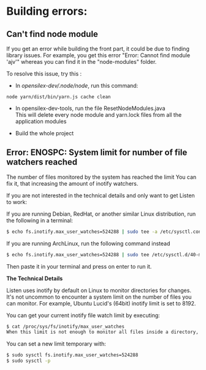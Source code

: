 # Building errors:
## Can't find node module
If you get an error while building the front part, it could be due to finding library issues. For example, you get this error "Error: Cannot find module 'ajv'" whereas you can find it in the "node-modules" folder.
  
To resolve this issue, try this :
- In *opensilex-dev/.node/node*, run this command: 

```
node yarn/dist/bin/yarn.js cache clean 
```

- In opensilex-dev-tools, run the file ResetNodeModules.java  
This will delete every node module and yarn.lock files from all the application modules
  
- Build the whole project

##  Error: ENOSPC: System limit for number of file watchers reached 

The number of files monitored by the system has reached the limit
You can fix it, that increasing the amount of inotify watchers.

If you are not interested in the technical details and only want to get Listen to work:

If you are running Debian, RedHat, or another similar Linux distribution, run the following in a terminal:

```sh
$ echo fs.inotify.max_user_watches=524288 | sudo tee -a /etc/sysctl.conf && sudo sysctl -p
```

If you are running ArchLinux, run the following command instead

```sh
$ echo fs.inotify.max_user_watches=524288 | sudo tee /etc/sysctl.d/40-max-user-watches.conf && sudo sysctl --system
```

Then paste it in your terminal and press on enter to run it.

**The Technical Details**

Listen uses inotify by default on Linux to monitor directories for changes. It's not uncommon to encounter a system limit on the number of files you can monitor. For example, Ubuntu Lucid's (64bit) inotify limit is set to 8192.

You can get your current inotify file watch limit by executing:

```sh
$ cat /proc/sys/fs/inotify/max_user_watches
When this limit is not enough to monitor all files inside a directory, the limit must be increased for Listen to work properly.
```

You can set a new limit temporary with:
```sh
$ sudo sysctl fs.inotify.max_user_watches=524288
$ sudo sysctl -p
```